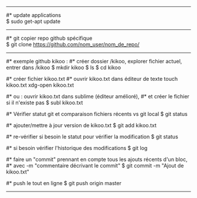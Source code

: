 ___________________

#* update applications  
	$ sudo get-apt update

___________________

#* git copier repo github spécifique  
	$ git clone https://github.com/nom_user/nom_de_repo/

___________________


#* exemple github kikoo :
#* créer dossier /kikoo, explorer fichier actuel, entrer dans /kikoo
	$ mkdir kikoo
	$ ls
	$ cd kikoo
	


#* créer fichier kikoo.txt
#* ouvrir kikoo.txt dans éditeur de texte
	touch kikoo.txt
	xdg-open kikoo.txt

#* ou : ouvrir kikoo.txt dans sublime (éditeur amélioré),
#* et créer le fichier si il n'existe pas
	$ subl kikoo.txt

#* Vérifier statut git et comparaison fichiers récents vs git local
	$ git status

#* ajouter/mettre à jour version de kikoo.txt
	$ git add kikoo.txt

#* re-vérifier si besoin le statut pour vérifier la modification
	$ git status

#* si besoin vérifier l'historique des modifications
	$ git log

#* faire un "commit" prennant en compte tous les ajouts récents d'un bloc,
#* avec -m "commentaire décrivant le commit"
	$ git commit -m "Ajout de kikoo.txt"

#* push le tout en ligne
	$ git push origin master

___________________
